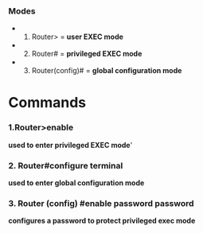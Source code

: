 ### Modes 
- 1. Router> = **user EXEC mode**
- 2. Router# = **privileged EXEC mode**
- 3. Router(config)# = **global configuration mode**

# Commands

### 1.Router>enable
**used to enter privileged EXEC mode**'

### 2. Router#configure terminal
**used to enter global configuration mode**

### 3. Router (config) #enable password password
**configures a password to protect privileged exec mode**


